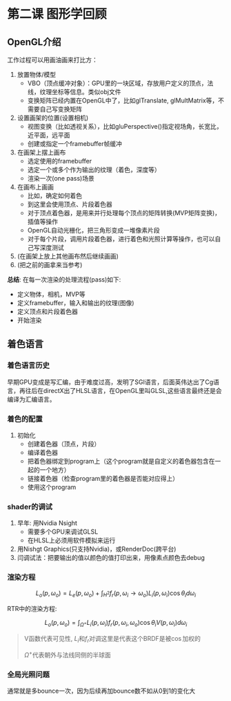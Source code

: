 # 第二课 图形学回顾

## OpenGL介绍
工作过程可以用画油画来打比方：

1. 放置物体/模型
    - VBO（顶点缓冲对象）：GPU里的一块区域，存放用户定义的顶点，法线，纹理坐标等信息。类似obj文件
    - 变换矩阵已经内置在OpenGL中了，比如glTranslate, glMultMatrix等，不需要自己写变换矩阵
2. 设置画架的位置(设置相机)
    - 视图变换（比如透视关系），比如gluPerspective()指定视场角，长宽比，近平面，远平面
    - 创建或指定一个framebuffer帧缓冲
3. 在画架上摆上画布
    - 选定使用的framebuffer
    - 选定一个或多个作为输出的纹理（着色，深度等）
    - 渲染一次(one pass)场景
4. 在画布上画画
    - 比如，确定如何着色
    - 到这里会使用顶点、片段着色器
    - 对于顶点着色器，是用来并行处理每个顶点的矩阵转换(MVP矩阵变换)，插值等操作
    - OpenGL自动光栅化，把三角形变成一堆像素片段
    - 对于每个片段，调用片段着色器，进行着色和光照计算等操作，也可以自己写深度测试
5. (在画架上放上其他画布然后继续画画)
6. (把之前的画拿来当参考)

**总结**:
在每一次渲染的处理流程(pass)如下:
- 定义物体，相机，MVP等
- 定义framebuffer，输入和输出的纹理(图像)
- 定义顶点和片段着色器
- 开始渲染

## 着色语言

### 着色语言历史
早期GPU变成是写汇编，由于难度过高，发明了SGI语言，后面英伟达出了Cg语言，再往后在directX出了HLSL语言，在OpenGL里叫GLSL,这些语言最终还是会编译为汇编语言。

### 着色的配置
1. 初始化
    - 创建着色器（顶点，片段）
    - 编译着色器
    - 把着色器绑定到program上（这个program就是自定义的着色器包含在一起的一个地方）
    - 链接着色器（检查program里的着色器是否能对应得上）
    - 使用这个program
  
### shader的调试

1. 早年: 用Nvidia Nsight
   - 需要多个GPU来调试GLSL
   - 在HLSL上必须用软件模拟来运行
2. 用Nishgt Graphics(只支持Nvidia)，或RenderDoc(跨平台)
3. 闫调试法：把要输出的值以颜色的值打印出来，用像素点颜色去debug

### 渲染方程

$$
L_o(p,\omega_o) = L_e(p, \omega_o) + \int_{H^2}f_r(p,\omega_i \rightarrow \omega_o)L_i(p, \omega_i)\cos \theta_i d\omega_i
$$

RTR中的渲染方程:

$$
L_o(p,\omega_o) = \int_{\Omega^+}L_i(p, \omega_i)f_r(p,\omega_i,\omega_o)\cos \theta_i V(p, \omega_i)d\omega_i
$$

> V函数代表可见性, $L_i$和$f_r$对调这里是代表这个BRDF是被$\cos$加权的
>
> $\Omega^+$代表朝外与法线同侧的半球面

### 全局光照问题

通常就是多bounce一次，因为后续再加bounce数不如从0到1的变化大
